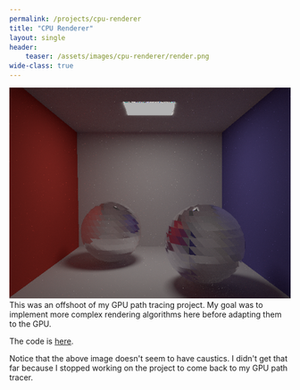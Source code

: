 ```yaml
---
permalink: /projects/cpu-renderer
title: "CPU Renderer"
layout: single
header:
    teaser: /assets/images/cpu-renderer/render.png
wide-class: true
---
```


![Cornell Spheres](/assets/images/cpu-renderer/render.png)
This was an offshoot of my GPU path tracing project. My goal was to implement more complex rendering algorithms here before adapting them to the GPU. 

The code is [here](https://github.com/saada2006/CpuRenderer).

Notice that the above image doesn't seem to have caustics. I didn't get that far because I stopped working on the project to come back to my GPU path tracer.